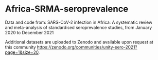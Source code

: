 # Africa-SRMA-seroprevalence
Data and code from: SARS-CoV-2 infection in Africa: A systematic review and meta-analysis of standardised seroprevalence studies, from January 2020 to December 2021 

Additional datasets are uploaded to Zenodo and available upon request at this community https://zenodo.org/communities/unity-sero-2021?page=1&size=20.
